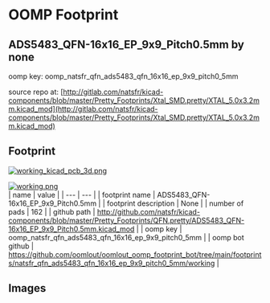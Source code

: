 # OOMP Footprint  
## ADS5483_QFN-16x16_EP_9x9_Pitch0.5mm  by none  
  
oomp key: oomp_natsfr_qfn_ads5483_qfn_16x16_ep_9x9_pitch0_5mm  
  
source repo at: [http://gitlab.com/natsfr/kicad-components/blob/master/Pretty_Footprints/Xtal_SMD.pretty/XTAL_5.0x3.2mm.kicad_mod](http://gitlab.com/natsfr/kicad-components/blob/master/Pretty_Footprints/Xtal_SMD.pretty/XTAL_5.0x3.2mm.kicad_mod)  
## Footprint  
  
[![working_kicad_pcb_3d.png](working_kicad_pcb_3d_600.png)](working_kicad_pcb_3d.png)  
  
[![working.png](working_600.png)](working.png)  
| name | value | 
| --- | --- | 
| footprint name | ADS5483_QFN-16x16_EP_9x9_Pitch0.5mm | 
| footprint description | None | 
| number of pads | 162 | 
| github path | http://github.com/natsfr/kicad-components/blob/master/Pretty_Footprints/QFN.pretty/ADS5483_QFN-16x16_EP_9x9_Pitch0.5mm.kicad_mod | 
| oomp key | oomp_natsfr_qfn_ads5483_qfn_16x16_ep_9x9_pitch0_5mm | 
| oomp bot github | https://github.com/oomlout/oomlout_oomp_footprint_bot/tree/main/footprints/natsfr_qfn_ads5483_qfn_16x16_ep_9x9_pitch0_5mm/working | 
## Images  
